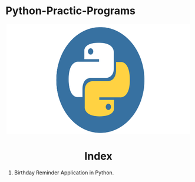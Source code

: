 # Python-Practic-Programs
<p align="center"> <img src="Python.png" alt="Python" width="500" height="300"/> </p>
<h1 align="center"> Index </h1>

1) Birthday Reminder Application in Python.
